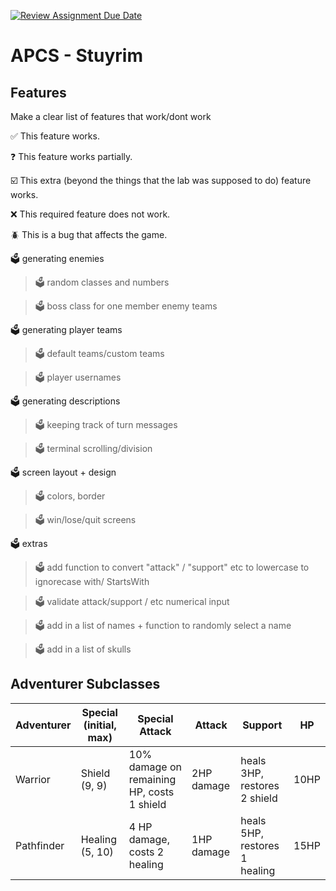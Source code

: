 [![Review Assignment Due Date](https://classroom.github.com/assets/deadline-readme-button-22041afd0340ce965d47ae6ef1cefeee28c7c493a6346c4f15d667ab976d596c.svg)](https://classroom.github.com/a/KprAwj1n)
# APCS - Stuyrim

## Features

Make a clear list of features that work/dont work

:white_check_mark: This feature works.

:question: This feature works partially.

:ballot_box_with_check: This extra (beyond the things that the lab was supposed to do) feature works.

:x: This required feature does not work.

:beetle: This is a bug that affects the game.

:ballot_box: generating enemies

> :ballot_box: random classes and numbers

> :ballot_box: boss class for one member enemy teams

:ballot_box: generating player teams

> :ballot_box: default teams/custom teams

> :ballot_box: player usernames

:ballot_box: generating descriptions

> :ballot_box: keeping track of turn messages

> :ballot_box: terminal scrolling/division

:ballot_box: screen layout + design

> :ballot_box: colors, border

> :ballot_box: win/lose/quit screens



:ballot_box: extras

> :ballot_box: add function to convert "attack" / "support" etc to lowercase to ignorecase with/ StartsWith

> :ballot_box: validate attack/support / etc numerical input

> :ballot_box: add in a list of names + function to randomly select a name

> :ballot_box: add in a list of skulls

## Adventurer Subclasses

Adventurer | Special (initial, max) | Special Attack | Attack | Support | HP
--- | --- | --- | --- | --- | ---
Warrior | Shield (9, 9) | 10% damage on remaining HP, costs 1 shield | 2HP damage | heals 3HP, restores 2 shield | 10HP
Pathfinder | Healing (5, 10) | 4 HP damage, costs 2 healing | 1HP damage | heals 5HP, restores 1 healing | 15HP
